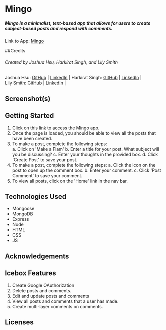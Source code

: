 # Mingo
##### Mingo is a minimalist, text-based app that allows for users to create subject-based posts and respond with comments. 

Link to App: [Mingo](https://)

##Credits
###### Created by Joshua Hsu, Harkirat Singh, and Lily Smith 

Joshua Hsu: [GitHub](https://github.com/jhsu79) |  [LinkedIn](https://www.linkedin.com/in/joshuanhsu) | 
Harkirat Singh:  [GitHub](https://github.com/harkirats043) |  [LinkedIn](https://www.linkedin.com/in/harkirat-singh-hanzra/) |  
Lily Smith:  [GitHub](https://github.com/LSmith97) |  [LinkedIn](https://www.linkedin.com/in/lilliana-r-smith/) | 


## Screenshot(s)


## Getting Started 
1. Click on this [link](https://) to access the Mingo app.  
2. Once the page is loaded, you should be able to view all the posts that have been created. 
3. To make a post, complete the following steps:  
    a. Click on 'Make a Flam' 
    b. Enter a title for your post.  What subject will you be discussing? 
    c. Enter your thoughts in the provided box. 
    d. Click 'Create Post' to save your post. 
4. To make a post, complete the following steps: 
    a. Click the icon on the post to open up the comment box. 
    b. Enter your comment. 
    c. Click 'Post Comment' to save your comment. 
5. To view all posts, click on the 'Home' link in the nav bar. 

## Technologies Used
-   Mongoose 
-   MongoDB
-   Express
-   Node 
-   HTML
-   CSS
-   JS 

## Acknowledgements 

## Icebox Features 
1. Create Google OAuthorization 
2. Delete posts and comments. 
3. Edit and update posts and comments 
4. View all posts and comments that a user has made. 
5. Create multi-layer comments on comments. 
## Licenses 
